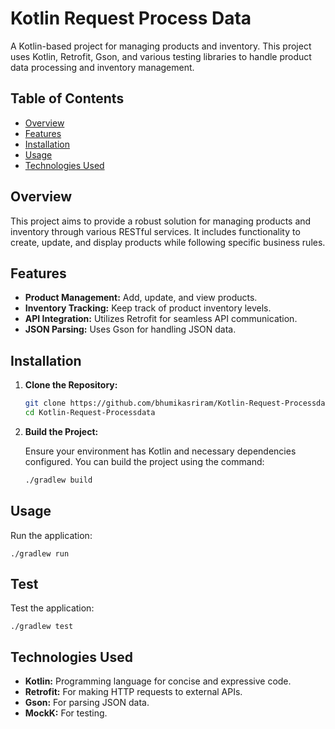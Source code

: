 # Kotlin Request Process Data

A Kotlin-based project for managing products and inventory. This project uses Kotlin, Retrofit, Gson, and various testing libraries to handle product data processing and inventory management.

## Table of Contents

- [Overview](#overview)
- [Features](#features)
- [Installation](#installation)
- [Usage](#usage)
- [Technologies Used](#technologies-used)

## Overview

This project aims to provide a robust solution for managing products and inventory through various RESTful services. It includes functionality to create, update, and display products while following specific business rules.

## Features

- **Product Management:** Add, update, and view products.
- **Inventory Tracking:** Keep track of product inventory levels.
- **API Integration:** Utilizes Retrofit for seamless API communication.
- **JSON Parsing:** Uses Gson for handling JSON data.

## Installation

1. **Clone the Repository:**

   ```bash
   git clone https://github.com/bhumikasriram/Kotlin-Request-Processdata.git
   cd Kotlin-Request-Processdata

2. **Build the Project:**

    Ensure your environment has Kotlin and necessary dependencies configured. You can build the project using the command:

    ```bash
    ./gradlew build

## Usage

Run the application:

    ./gradlew run

## Test

Test the application:

    ./gradlew test

## Technologies Used

- **Kotlin:** Programming language for concise and expressive code.
- **Retrofit:** For making HTTP requests to external APIs.
- **Gson:** For parsing JSON data.
- **MockK:** For testing.